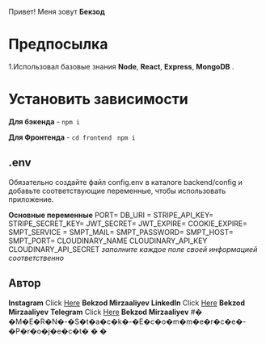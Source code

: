 Привет! Меня зовут **Бекзод**

# Предпосылка

1.Использовал базовые знания **Node**, **React**, **Express**, **MongoDB** . 

# Установить зависимости

**Для бэкенда** - `npm i`

**Для Фронтенда** - `cd frontend` ` npm i`

## .env

Обязательно создайте файл config.env в каталоге backend/config и добавьте соответствующие переменные, чтобы использовать приложение.

**Основные переменные**
PORT=
DB_URI =
STRIPE_API_KEY=
STRIPE_SECRET_KEY=
JWT_SECRET=
JWT_EXPIRE=
COOKIE_EXPIRE=
SMPT_SERVICE =
SMPT_MAIL=
SMPT_PASSWORD=
SMPT_HOST=
SMPT_PORT=
CLOUDINARY_NAME
CLOUDINARY_API_KEY
CLOUDINARY_API_SECRET
_заполните каждое поле своей информацией соответственно_

## Автор

**Instagram** Click [Here](https://www.instagram.com/b_r_o228) **Bekzod Mirzaaliyev**
**LinkedIn** Click [Here](https://www.linkedin.com/in/%D0%B1%D0%B5%D0%BA%D0%B7%D0%BE%D0%B4-%D0%BC%D0%B8%D1%80%D0%B7%D0%B0%D0%B0%D0%BB%D0%B8%D0%B5%D0%B2-5b9a2b229/) **Bekzod Mirzaaliyev**
**Telegram** Click [Here](https://t.me/b_r_o015) **Bekzod Mirzaaliyev**
#� �M�E�R�N�-�S�t�a�c�k�-�E�c�o�m�m�e�r�c�e�-�P�r�o�j�e�c�t�
�
�
